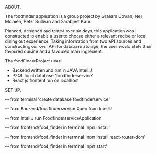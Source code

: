 
ABOUT.

The foodfinder application is a group project by Graham Cowan, Neil Mclaren, Peter Sullivan and Sarabjeet Kaur.

Planned, designed and tested over six days, this application was constructed to enable a user to choose either a relevant recipe or local dining out experience.  Taking information from two API sources and constructing our own API for database storage, the user would state their favoured cuisine and a favoured main ingredient.

The foodFinderProject uses
  - Backend written and run in JAVA IntelliJ
  - PSQL local database 'foodfinderservice'
  - React js frontent run on localhost.


SET UP.

-- from terminal
  'create database foodfinderservice'

-- from Backend/foodfinderservice
  Open from IntelliJ

-- from IntelliJ
  run FoodfinderserviceApplication

-- from frontend/food_finder in terminal
  'npm install'

-- from frontend/food_finder in terminal
  'npm install react-router-dom'

-- from frontend/food_finder in terminal
  'npm start'
